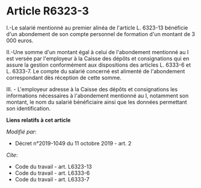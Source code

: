 # Article R6323-3

I.-Le salarié mentionné au premier alinéa de l'article L. 6323-13 bénéficie d'un abondement de son compte personnel de
formation d'un montant de 3 000 euros.

II.-Une somme d'un montant égal à celui de l'abondement mentionné au I est versée par l'employeur à la Caisse des dépôts et
consignations qui en assure la gestion conformément aux dispositions des articles L. 6333-6 et L. 6333-7. Le compte du
salarié concerné est alimenté de l'abondement correspondant dès réception de cette somme.

III. - L'employeur adresse à la Caisse des dépôts et consignations les informations nécessaires à l'abondement mentionné au
I, notamment son montant, le nom du salarié bénéficiaire ainsi que les données permettant son identification.

**Liens relatifs à cet article**

_Modifié par_:

  - Décret n°2019-1049 du 11 octobre 2019 - art. 2

_Cite_:

  - Code du travail - art. L6323-13
  - Code du travail - art. L6333-6
  - Code du travail - art. L6333-7
